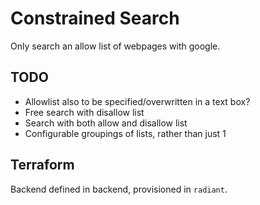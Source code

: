 # Constrained Search

Only search an allow list of webpages with google.


## TODO

- Allowlist also to be specified/overwritten in a text box?
- Free search with disallow list
- Search with both allow and disallow list
- Configurable groupings of lists, rather than just 1


## Terraform

Backend defined in backend, provisioned in `radiant`.

